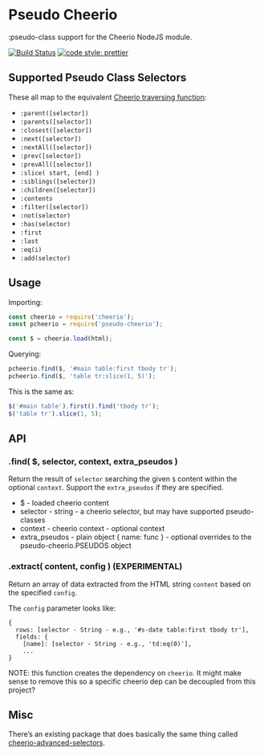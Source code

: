
Pseudo Cheerio
==============

:pseudo-class support for the Cheerio NodeJS module.

[![Build Status](https://travis-ci.org/mrcoles/pseudo-cheerio.svg?branch=master)](https://travis-ci.org/mrcoles/pseudo-cheerio)
[![code style: prettier](https://img.shields.io/badge/code_style-prettier-ff69b4.svg?style=flat-square)](https://github.com/prettier/prettier)

## Supported Pseudo Class Selectors

These all map to the equivalent [Cheerio traversing function](https://github.com/cheeriojs/cheerio#traversing):

*   `:parent([selector])`
*   `:parents([selector])`
*   `:closest([selector])`
*   `:next([selector])`
*   `:nextAll([selector])`
*   `:prev([selector])`
*   `:prevAll([selector])`
*   `:slice( start, [end] )`
*   `:siblings([selector])`
*   `:children([selector])`
*   `:contents`
*   `:filter([selector])`
*   `:not(selector)`
*   `:has(selector)`
*   `:first`
*   `:last`
*   `:eq(i)`
*   `:add(selector)`


## Usage

Importing:

```javascript
const cheerio = require('cheerio');
const pcheerio = require('pseudo-cheerio');

const $ = cheerio.load(html);
```

Querying:

```javascript
pcheerio.find($, '#main table:first tbody tr');
pcheerio.find($, 'table tr:slice(1, 5)');
```

This is the same as:

```javascript
$('#main table').first().find('tbody tr');
$('table tr').slice(1, 5);
```

## API

### .find( $, selector, context, extra_pseudos )

Return the result of `selector` searching the given `$` content within the optional `context`. Support the `extra_pseudos` if they are specified.

*   $ - loaded cheerio content
*   selector - string - a cheerio selector, but may have supported pseudo-classes
*   context - cheerio context - optional context
*   extra_pseudos - plain object { name: func } - optional overrides to the pseudo-cheerio.PSEUDOS object


### .extract( content, config ) (EXPERIMENTAL)

Return an array of data extracted from the HTML string `content` based on the specified `config`.

The `config` parameter looks like:

```
{
  rows: [selector - String - e.g., '#s-date table:first tbody tr'],
  fields: {
    [name]: [selector - String - e.g., 'td:eq(0)'],
    ...
}
```

NOTE: this function creates the dependency on `cheerio`. It might make sense to remove this so a specific cheerio dep can be decoupled from this project?


## Misc

There’s an existing package that does basically the same thing called [cheerio-advanced-selectors](https://www.npmjs.com/package/cheerio-advanced-selectors).
